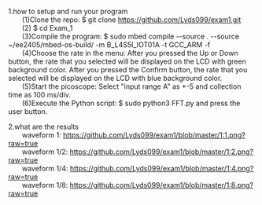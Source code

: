 1.how to setup and run your program  
&emsp;&emsp;(1)Clone the repo: $ git clone https://github.com/Lyds099/exam1.git  
&emsp;&emsp;(2) $ cd Exam_1  
&emsp;&emsp;(3)Compile the program: $ sudo mbed compile --source . --source ~/ee2405/mbed-os-build/ -m B_L4S5I_IOT01A -t GCC_ARM -f  
&emsp;&emsp;(4)Choose the rate in the menu: After you pressed the Up or Down button, the rate that you selected will be displayed on the LCD with green background color. After you pressed the Confirm button, the rate that you selected will be displayed on the LCD with blue background color.  
&emsp;&emsp;(5)Start the picoscope: Select "input range A" as +-5 and collection time as 100 ms/div.  
&emsp;&emsp;(6)Execute the Python script: $ sudo python3 FFT.py and press the user button.

2.what are the results   
&emsp;&emsp;waveform 1: https://github.com/Lyds099/exam1/blob/master/1:1.png?raw=true  
&emsp;&emsp;waveform 1/2: https://github.com/Lyds099/exam1/blob/master/1:2.png?raw=true  
&emsp;&emsp;waveform 1/4: https://github.com/Lyds099/exam1/blob/master/1:4.png?raw=true  
&emsp;&emsp;waveform 1/8: https://github.com/Lyds099/exam1/blob/master/1:8.png?raw=true